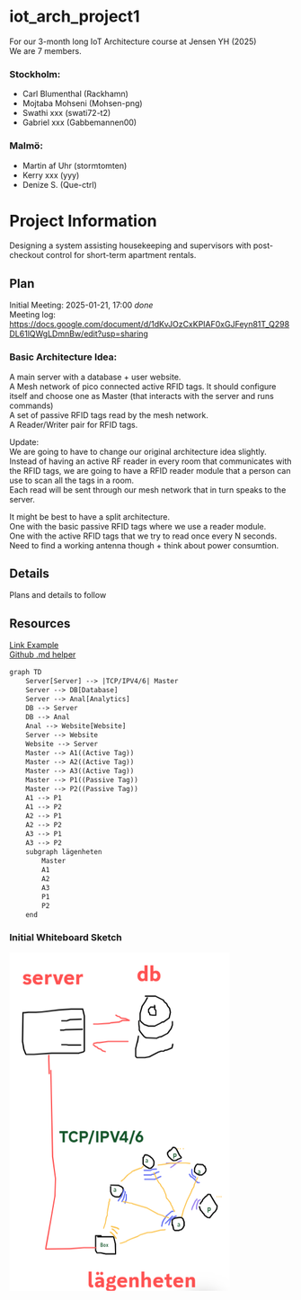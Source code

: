 # iot_arch_project1

For our 3-month long IoT Architecture course at Jensen YH (2025)  
We are 7 members.  
### Stockholm:
* Carl Blumenthal (Rackhamn)
* Mojtaba Mohseni (Mohsen-png)
* Swathi xxx (swati72-t2)
* Gabriel xxx (Gabbemannen00)
### Malmö:
* Martin af Uhr (stormtomten)
* Kerry xxx (yyy)
* Denize S. (Que-ctrl)

# Project Information
Designing a system assisting housekeeping and supervisors with post-checkout control for short-term apartment rentals.
  
## Plan
Initial Meeting: 2025-01-21, 17:00 _done_    
Meeting log: https://docs.google.com/document/d/1dKvJOzCxKPIAF0xGJFeyn81T_Q298DL61lQWgLDmnBw/edit?usp=sharing  

### Basic Architecture Idea:  
A main server with a database + user website.  
A Mesh network of pico connected active RFID tags. 
It should configure itself and choose one as Master (that interacts with the server and runs commands)   
A set of passive RFID tags read by the mesh network.  
A Reader/Writer pair for RFID tags.  


Update:  
We are going to have to change our original architecture idea slightly.  
Instead of having an active RF reader in every room that communicates with the RFID tags, we are going to have a RFID reader module that a person can use to scan all the tags in a room.  
Each read will be sent through our mesh network that in turn speaks to the server.

It might be best to have a split architecture.  
One with the basic passive RFID tags where we use a reader module.  
One with the active RFID tags that we try to read once every N seconds. Need to find a working antenna though + think about power consumtion.  
  
## Details
Plans and details to follow
  
## Resources
[Link Example](http://google.com)  
[Github .md helper](https://gist.github.com/allysonsilva/85fff14a22bbdf55485be947566cc09e)  

```mermaid
graph TD
    Server[Server] --> |TCP/IPV4/6| Master
    Server --> DB[Database]
    Server --> Anal[Analytics]
    DB --> Server
    DB --> Anal
    Anal --> Website[Website]
    Server --> Website
    Website --> Server
    Master --> A1((Active Tag))
    Master --> A2((Active Tag))
    Master --> A3((Active Tag))
    Master --> P1((Passive Tag))
    Master --> P2((Passive Tag))
    A1 --> P1
    A1 --> P2
    A2 --> P1
    A2 --> P2
    A3 --> P1
    A3 --> P2
    subgraph lägenheten
        Master
        A1
        A2
        A3
        P1
        P2
    end
```

### Initial Whiteboard Sketch
![Whiteboard Sketch](https://github.com/Rackhamn/iot_arch_project1/blob/main/Resources/Screenshot%202025-01-23%20094007.png)
